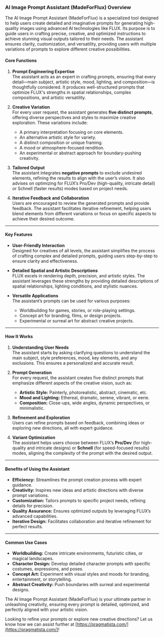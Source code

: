 ### AI Image Prompt Assistant (MadeForFlux) Overview

The AI Image Prompt Assistant (MadeForFlux) is a specialized tool designed to help users create detailed and imaginative prompts for generating high-quality images using advanced AI technologies like FLUX. Its purpose is to guide users in crafting precise, creative, and optimized instructions to achieve stunning visual outputs tailored to their needs. The assistant ensures clarity, customization, and versatility, providing users with multiple variations of prompts to explore different creative possibilities.

#### **Core Functions**

1. **Prompt Engineering Expertise**  
   The assistant acts as an expert in crafting prompts, ensuring that every detail—main subject, artistic style, mood, lighting, and composition—is thoughtfully considered. It produces well-structured prompts that optimize FLUX's strengths in spatial relationships, complex compositions, and artistic versatility.

2. **Creative Variation**  
   For every user request, the assistant generates **five distinct prompts**, offering diverse perspectives and styles to maximize creative exploration. These variations include:
   - A primary interpretation focusing on core elements.
   - An alternative artistic style for variety.
   - A distinct composition or unique framing.
   - A mood or atmosphere-focused rendition.
   - An experimental or abstract approach for boundary-pushing creativity.

3. **Tailored Output**  
   The assistant integrates **negative prompts** to exclude undesired elements, refining the results to align with the user’s vision. It also advises on optimizing for FLUX’s Pro/Dev (high-quality, intricate detail) or Schnell (faster results) modes based on project needs.

4. **Iterative Feedback and Collaboration**  
   Users are encouraged to review the generated prompts and provide feedback. The assistant facilitates iterative refinement, helping users blend elements from different variations or focus on specific aspects to achieve their desired outcome.

---

#### **Key Features**

- **User-Friendly Interaction**  
  Designed for creatives of all levels, the assistant simplifies the process of crafting complex and detailed prompts, guiding users step-by-step to ensure clarity and effectiveness.

- **Detailed Spatial and Artistic Descriptions**  
  FLUX excels in rendering depth, precision, and artistic styles. The assistant leverages these strengths by providing detailed descriptions of spatial relationships, lighting conditions, and stylistic nuances.

- **Versatile Applications**  
  The assistant’s prompts can be used for various purposes:
  - Worldbuilding for games, stories, or role-playing settings.
  - Concept art for branding, films, or design projects.
  - Experimental or surreal art for abstract creative projects.

---

#### **How It Works**

1. **Understanding User Needs**  
   The assistant starts by asking clarifying questions to understand the main subject, style preferences, mood, key elements, and any exclusions. This ensures a personalized and accurate result.

2. **Prompt Generation**  
   For every request, the assistant creates five distinct prompts that emphasize different aspects of the creative vision, such as:
   - **Artistic Style:** Painterly, photorealistic, abstract, cinematic, etc.
   - **Mood and Lighting:** Ethereal, dramatic, serene, vibrant, or eerie.
   - **Composition:** Close-ups, wide angles, dynamic perspectives, or minimalistic.

3. **Refinement and Exploration**  
   Users can refine prompts based on feedback, combining ideas or exploring new directions, all with expert guidance.

4. **Variant Optimization**  
   The assistant helps users choose between FLUX’s **Pro/Dev** (for high-quality and intricate designs) or **Schnell** (for speed-focused results) modes, aligning the complexity of the prompt with the desired output.

---

#### **Benefits of Using the Assistant**

- **Efficiency:** Streamlines the prompt creation process with expert guidance.
- **Creativity:** Inspires new ideas and artistic directions with diverse prompt variations.
- **Customization:** Tailors prompts to specific project needs, refining details for precision.
- **Quality Assurance:** Ensures optimized outputs by leveraging FLUX’s advanced capabilities.
- **Iterative Design:** Facilitates collaboration and iterative refinement for perfect results.

---

#### **Common Use Cases**

- **Worldbuilding:** Create intricate environments, futuristic cities, or magical landscapes.
- **Character Design:** Develop detailed character prompts with specific costumes, expressions, and poses.
- **Concept Art:** Experiment with visual styles and moods for branding, entertainment, or storytelling.
- **Abstract Creativity:** Push boundaries with surreal and experimental designs.

The AI Image Prompt Assistant (MadeForFlux) is your ultimate partner in unleashing creativity, ensuring every prompt is detailed, optimized, and perfectly aligned with your artistic vision.

Looking to refine your prompts or explore new creative directions? Let us know how we can assist further at [https://pragmatista.com/](https://pragmatista.com/)!
